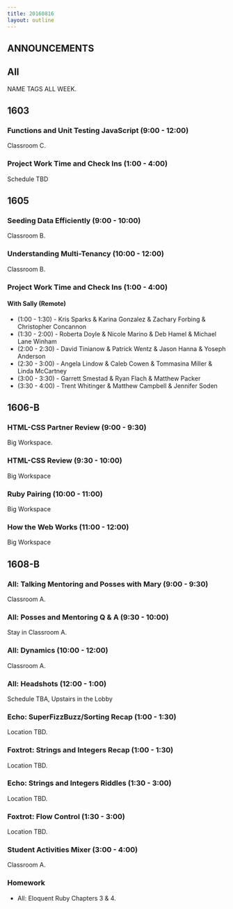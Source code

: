 ```yaml
---
title: 20160816
layout: outline
---
```


## ANNOUNCEMENTS

## All

NAME TAGS ALL WEEK.


## 1603

### Functions and Unit Testing JavaScript (9:00 - 12:00)

Classroom C.

### Project Work Time and Check Ins (1:00 - 4:00)

Schedule TBD


## 1605

### Seeding Data Efficiently (9:00 - 10:00)

Classroom B.

### Understanding Multi-Tenancy (10:00 - 12:00)

Classroom B.

### Project Work Time and Check Ins (1:00 - 4:00)

#### With Sally (Remote)

* (1:00 - 1:30) - Kris Sparks & Karina Gonzalez & Zachary Forbing & Christopher Concannon
* (1:30 - 2:00) - Roberta Doyle & Nicole Marino & Deb Hamel & Michael Lane Winham
* (2:00 - 2:30) - David Tinianow & Patrick Wentz & Jason Hanna & Yoseph Anderson
* (2:30 - 3:00) - Angela Lindow & Caleb Cowen & Tommasina Miller & Linda McCartney
* (3:00 - 3:30) - Garrett Smestad & Ryan Flach & Matthew Packer
* (3:30 - 4:00) - Trent Whitinger & Matthew Campbell & Jennifer Soden

## 1606-B

### HTML-CSS Partner Review (9:00 - 9:30)

Big Workspace.

### HTML-CSS Review (9:30 - 10:00)

Big Workspace

### Ruby Pairing (10:00 - 11:00)

Big Workspace

### How the Web Works (11:00 - 12:00)

Big Workspace


## 1608-B

### All: Talking Mentoring and Posses with Mary (9:00 - 9:30)

Classroom A.

### All: Posses and Mentoring Q & A (9:30 - 10:00)

Stay in Classroom A.

### All: Dynamics (10:00 - 12:00)

Classroom A.

### All: Headshots (12:00 - 1:00)

Schedule TBA, Upstairs in the Lobby

### Echo:  SuperFizzBuzz/Sorting Recap (1:00 - 1:30)

Location TBD.

### Foxtrot: Strings and Integers Recap (1:00 - 1:30)

Location TBD.

### Echo: Strings and Integers Riddles (1:30 - 3:00)

Location TBD.

### Foxtrot: Flow Control (1:30 - 3:00)

Location TBD.

### Student Activities Mixer (3:00 - 4:00)

Classroom A.

### Homework

* All:  Eloquent Ruby Chapters 3 & 4.

